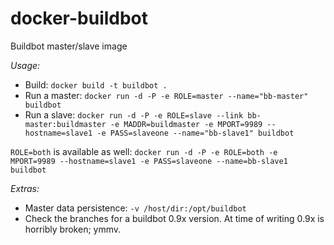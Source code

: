 docker-buildbot
===============

Buildbot master/slave image

*Usage:*

* Build: `docker build -t buildbot .`
* Run a master: `docker run -d -P -e ROLE=master --name="bb-master" buildbot`
* Run a slave: `docker run -d -P -e ROLE=slave --link bb-master:buildmaster -e MADDR=buildmaster -e MPORT=9989 --hostname=slave1 -e PASS=slaveone --name="bb-slave1" buildbot`

`ROLE=both` is available as well: `docker run -d -P -e ROLE=both -e MPORT=9989 --hostname=slave1 -e PASS=slaveone --name=bb-slave1 buildbot`

*Extras:*

* Master data persistence: `-v /host/dir:/opt/buildbot`
* Check the branches for a buildbot 0.9x version. At time of writing 0.9x is horribly broken; ymmv.
